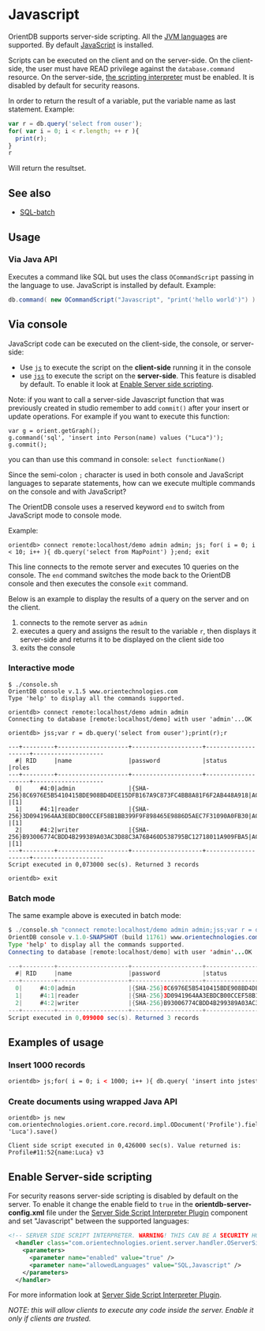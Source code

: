 # Javascript

OrientDB supports server-side scripting. All the [JVM languages](http://en.wikipedia.org/wiki/List_of_JVM_languages) are supported. By default [JavaScript](http://en.wikipedia.org/wiki/JavaScript) is installed.

Scripts can be executed on the client and on the server-side.  On the client-side, the user must have READ privilege against the <code>database.command</code> resource.  On the server-side, [the scripting interpreter](#enable-server-side-scripting) must be enabled.  It is disabled by default for security reasons.

In order to return the result of a variable, put the variable name as last statement. Example:

```js
var r = db.query('select from ouser');
for( var i = 0; i < r.length; ++ r ){
  print(r);
}
r
```

Will return the resultset.

## See also
- [SQL-batch](SQL-batch.md)

## Usage
### Via Java API

Executes a command like SQL but uses the class <code>OCommandScript</code> passing in the language to use. JavaScript is installed by default. Example:
```java
db.command( new OCommandScript("Javascript", "print('hello world')") ).execute();
```
## Via console

JavaScript code can be executed on the client-side, the console, or server-side:
- Use [<code>js</code>](Console-Command-Js.md) to execute the script on the **client-side** running it in the console
- use [<code>jss</code>](Console-Command-Jss.md) to execute the script on the **server-side**. This feature is disabled by default. To enable it look at [Enable Server side scripting](#Enable_Server_side_scripting).
 
Note: if you want to call a server-side Javascript function that was previously created in studio remember to add `commit()` after your insert or update operations. For example if you want to execute this function:

<pre><code>var g = orient.getGraph();
g.command('sql', 'insert into Person(name) values ("Luca")');
g.commit();</code></pre>

you can than use this command in console:
`select functionName()`

Since the semi-colon <code>;</code> character is used in both console and JavaScript languages to separate statements, how can we execute multiple commands on the console and with JavaScript?

The OrientDB console uses a reserved keyword <code>end</code> to switch from JavaScript mode to console mode.

Example:
```
orientdb> connect remote:localhost/demo admin admin; js; for( i = 0; i < 10; i++ ){ db.query('select from MapPoint') };end; exit
```

This line connects to the remote server and executes 10 queries on the console. The <code>end</code> command switches the mode back to the OrientDB console and then executes the console <code>exit</code> command.

Below is an example to display the results of a query on the server and on the client.
<ol>
  <li>connects to the remote server as <code>admin</code></li>
  <li>executes a query and assigns the result to the variable <code>r</code>, then displays it server-side and returns it to be displayed on the client side too</li>
  <li>exits the console</li>
</ol>

### Interactive mode

```
$ ./console.sh
OrientDB console v.1.5 www.orientechnologies.com
Type 'help' to display all the commands supported.

orientdb> connect remote:localhost/demo admin admin
Connecting to database [remote:localhost/demo] with user 'admin'...OK

orientdb> jss;var r = db.query('select from ouser');print(r);r

---+---------+--------------------+--------------------+--------------------+--------------------
  #| RID     |name                |password            |status              |roles
---+---------+--------------------+--------------------+--------------------+--------------------
  0|     #4:0|admin               |{SHA-256}8C6976E5B5410415BDE908BD4DEE15DFB167A9C873FC4BB8A81F6F2AB448A918|ACTIVE              |[1]
  1|     #4:1|reader              |{SHA-256}3D0941964AA3EBDCB00CCEF58B1BB399F9F898465E9886D5AEC7F31090A0FB30|ACTIVE              |[1]
  2|     #4:2|writer              |{SHA-256}B93006774CBDD4B299389A03AC3D88C3A76B460D538795BC12718011A909FBA5|ACTIVE              |[1]
---+---------+--------------------+--------------------+--------------------+--------------------
Script executed in 0,073000 sec(s). Returned 3 records

orientdb> exit
```

### Batch mode

The same example above is executed in batch mode:
```java
$ ./console.sh "connect remote:localhost/demo admin admin;jss;var r = db.query('select from ouser');print(r);r;exit"
OrientDB console v.1.0-SNAPSHOT (build 11761) www.orientechnologies.com
Type 'help' to display all the commands supported.
Connecting to database [remote:localhost/demo] with user 'admin'...OK

---+---------+--------------------+--------------------+--------------------+--------------------
  #| RID     |name                |password            |status              |roles
---+---------+--------------------+--------------------+--------------------+--------------------
  0|     #4:0|admin               |{SHA-256}8C6976E5B5410415BDE908BD4DEE15DFB167A9C873FC4BB8A81F6F2AB448A918|ACTIVE              |[1]
  1|     #4:1|reader              |{SHA-256}3D0941964AA3EBDCB00CCEF58B1BB399F9F898465E9886D5AEC7F31090A0FB30|ACTIVE              |[1]
  2|     #4:2|writer              |{SHA-256}B93006774CBDD4B299389A03AC3D88C3A76B460D538795BC12718011A909FBA5|ACTIVE              |[1]
---+---------+--------------------+--------------------+--------------------+--------------------
Script executed in 0,099000 sec(s). Returned 3 records
```

## Examples of usage

### Insert 1000 records

```xml
orientdb> js;for( i = 0; i < 1000; i++ ){ db.query( 'insert into jstest (label) values ("test'+i+'")' ); }
```

### Create documents using wrapped Java API

```
orientdb> js new com.orientechnologies.orient.core.record.impl.ODocument('Profile').field('name', 'Luca').save()

Client side script executed in 0,426000 sec(s). Value returned is: Profile#11:52{name:Luca} v3
```

## Enable Server-side scripting

For security reasons server-side scripting is disabled by default on the server. To enable it change the enable field to <code>true</code> in the **orientdb-server-config.xml** file under the [Server Side Script Interpreter Plugin](Script-Interpreter-Plugin.md) component and set "Javascript" between the supported languages:
```xml
<!-- SERVER SIDE SCRIPT INTERPRETER. WARNING! THIS CAN BE A SECURITY HOLE: ENABLE IT ONLY IF CLIENTS ARE TRUSTED, TO TURN ON SET THE 'ENABLED' PARAMETER TO 'true' -->
  <handler class="com.orientechnologies.orient.server.handler.OServerSideScriptInterpreter">
    <parameters>
      <parameter name="enabled" value="true" />
      <parameter name="allowedLanguages" value="SQL,Javascript" />
    </parameters>
  </handler>
```

For more information look at [Server Side Script Interpreter Plugin](Script-Interpreter-Plugin.md).

*NOTE: this will allow clients to execute any code inside the server. Enable it only if clients are trusted.*
